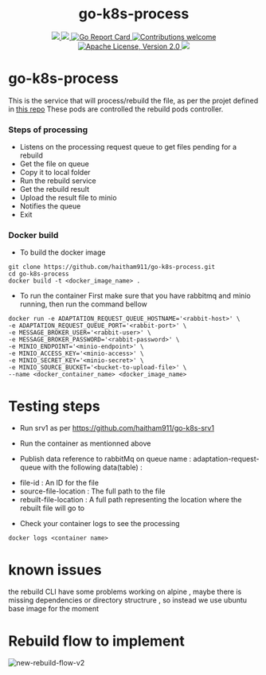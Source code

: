 <h1 align="center">go-k8s-process</h1>

<p align="center">
    <a href="https://github.com/haitham911/go-k8s-process/actions/workflows/build.yml">
        <img src="https://github.com/haitham911/go-k8s-process/actions/workflows/build.yml/badge.svg"/>
    </a>
    <a href="https://codecov.io/gh/haitham911/go-k8s-process">
        <img src="https://codecov.io/gh/haitham911/go-k8s-process/branch/main/graph/badge.svg"/>
    </a>	    
    <a href="https://goreportcard.com/report/github.com/haitham911/go-k8s-process">
      <img src="https://goreportcard.com/badge/haitham911/go-k8s-process" alt="Go Report Card">
    </a>
	<a href="https://github.com/haitham911/go-k8s-process/pulls">
        <img src="https://img.shields.io/badge/contributions-welcome-brightgreen.svg?style=flat" alt="Contributions welcome">
    </a>
    <a href="https://opensource.org/licenses/Apache-2.0">
        <img src="https://img.shields.io/badge/License-Apache%202.0-blue.svg" alt="Apache License, Version 2.0">
    </a>
    <a href="https://github.com/haitham911/go-k8s-process/releases/latest">
        <img src="https://img.shields.io/github/release/haitham911/go-k8s-process.svg?style=flat"/>
    </a>
</p>

# go-k8s-process

This is the service that will process/rebuild the file, as per the projet defined in [this repo](https://github.com/haitham911/go-k8s-infra)
These pods are controlled the rebuild pods controller.

### Steps of processing
- Listens on the processing request queue to get files pending for a rebuild
- Get the file on queue
- Copy it to local folder
- Run the rebuild service
- Get the rebuild result
- Upload the result file to minio
- Notifies the queue
- Exit


### Docker build
- To build the docker image
```
git clone https://github.com/haitham911/go-k8s-process.git
cd go-k8s-process
docker build -t <docker_image_name> .
```

- To run the container
First make sure that you have rabbitmq and minio running, then run the command bellow 

```
docker run -e ADAPTATION_REQUEST_QUEUE_HOSTNAME='<rabbit-host>' \ 
-e ADAPTATION_REQUEST_QUEUE_PORT='<rabbit-port>' \
-e MESSAGE_BROKER_USER='<rabbit-user>' \
-e MESSAGE_BROKER_PASSWORD='<rabbit-password>' \
-e MINIO_ENDPOINT='<minio-endpoint>' \ 
-e MINIO_ACCESS_KEY='<minio-access>' \ 
-e MINIO_SECRET_KEY='<minio-secret>' \ 
-e MINIO_SOURCE_BUCKET='<bucket-to-upload-file>' \ 
--name <docker_container_name> <docker_image_name>
```

# Testing steps
- Run srv1 as per https://github.com/haitham911/go-k8s-srv1
- Run the container as mentionned above

- Publish data reference to rabbitMq on queue name : adaptation-request-queue with the following data(table) :
* file-id : An ID for the file
* source-file-location : The full path to the file
* rebuilt-file-location : A full path representing the location where the rebuilt file will go to


- Check your container logs to see the processing

```
docker logs <container name>
```
# known issues

the rebuild CLI have some problems working on alpine , maybe there is missing dependencies or directory structrure , so instead we use ubuntu base image  for the moment

# Rebuild flow to implement

![new-rebuild-flow-v2](https://github.com/haitham911/go-k8s-infra/raw/main/diagram/go-k8s-infra.png)

